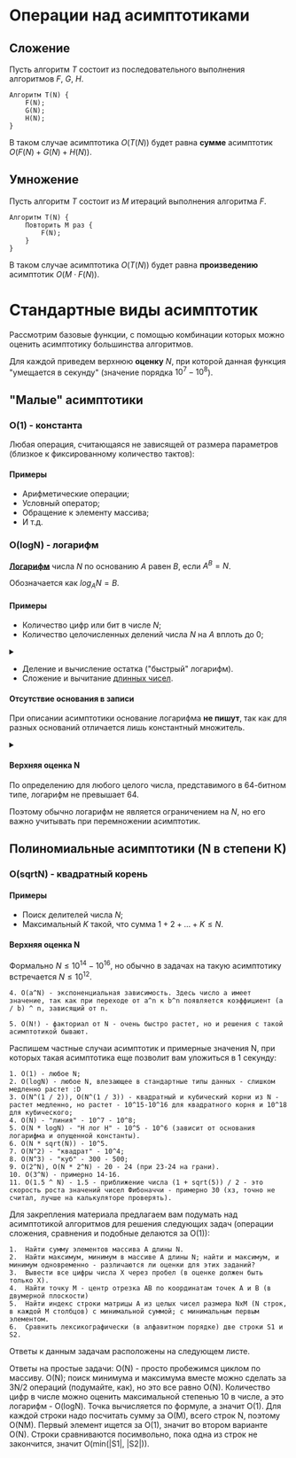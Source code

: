 # Операции над асимптотиками

## Сложение

Пусть алгоритм $T$ состоит из последовательного выполнения алгоритмов $F$, $G$, $H$. 

	Алгоритм T(N) {
		F(N);
		G(N);
		H(N);
	}

В таком случае асимптотика $O(T(N))$ будет равна **сумме** асимптотик $O(F(N) + G(N) + H(N))$.

## Умножение

Пусть алгоритм $T$ состоит из $M$ итераций выполнения алгоритма $F$.

 	Алгоритм T(N) {
		Повторить M раз {
			F(N);
		}
  	}

В таком случае асимптотика $O(T(N))$ будет равна **произведению** асимптотик $O(M \cdot F(N))$.

# Стандартные виды асимптотик

Рассмотрим базовые функции, с помощью комбинации которых можно оценить асимптотику большинства алгоритмов.

Для каждой приведем верхнюю **оценку** $N$, при которой данная функция "умещается в секунду" (значение порядка $10^7 - 10^8$).

## "Малые" асимптотики

### O(1) - константа

Любая операция, считающаяся не зависящей от размера параметров (близкое к фиксированному количество тактов):

#### Примеры

- Арифметические операции;
- Условный оператор;
- Обращение к элементу массива;
- И т.д.

### O(logN) - логарифм

**[Логарифм](https://ru.wikipedia.org/wiki/Логарифм)** числа $N$ по основанию $A$ равен $B$, если $A^B = N$.

Обозначается как $log_A{N} = B$.

#### Примеры

- Количество цифр или бит в числе $N$;
- Количество целочисленных делений числа $N$ на $A$ вплоть до $0$;

<details> <summary> </summary>

div - целочисленное деление.
  
	Алгоритм F(N, A) {
		Пока (N > 0) {
			N = N div A;
		}
	}

</details>

- Деление и вычисление остатка ("быстрый" логарифм).
- Сложение и вычитание [длинных чисел](https://ru.wikipedia.org/wiki/Длинная_арифметика).

#### Отсутствие основания в записи

При описании асимптотики основание логарифма **не пишут**, так как для разных оснований отличается лишь константный множитель.

<details> <summary> </summary>

Рассмотрим $log_A{N}$ и $log_B{N}$.

По свойству замены основания $log_B{N} = log_A{N} \cdot log_B{A}$.

Видно, что логарифмы отличаются в $log_B{A}$ раз - константа, не зависящая от $N$.

</details>

#### Верхняя оценка N

По определению для любого целого числа, представимого в $64$-битном типе, логарифм не превышает $64$.

Поэтому обычно логарифм не является ограничением на $N$, но его важно учитывать при перемножении асимптотик.

## Полиномиальные асимптотики (N в степени К)

### O(sqrtN) - квадратный корень

#### Примеры

- Поиск делителей числа $N$;
- Максимальный $K$ такой, что сумма $1 + 2 + \dots + K \le N$.

#### Верхняя оценка N

Формально $N \le 10^{14} - 10^{16}$, но обычно в задачах на такую асимптотику встречается $N \le 10^12$.

	4. O(a^N) - экспоненциальная зависимость. Здесь число a имеет значение, так как при переходе от a^n к b^n появляется коэффициент (a / b) ^ n, зависящий от n.

	5. O(N!) - факториал от N - очень быстро растет, но и решения с такой асимптотикой бывают.
	
Распишем частные случаи асимптотик и примерные значения N, при которых такая асимптотика еще позволит вам уложиться в 1 секунду:

	1. O(1) - любое N;
	2. O(logN) - любое N, влезающее в стандартные типы данных - слишком медленно растет :D
	3. O(N^(1 / 2)), O(N^(1 / 3)) - квадратный и кубический корни из N - растет медленно, но растет - 10^15-10^16 для квадратного корня и 10^18 для кубического;
	4. O(N) - "линия" - 10^7 - 10^8;
	5. O(N * logN) - "Н лог Н" - 10^5 - 10^6 (зависит от основания логарифма и опущенной константы).
	6. O(N * sqrt(N)) - 10^5.
	7. O(N^2) - "квадрат" - 10^4;
	8. O(N^3) - "куб" - 300 - 500;
	9. O(2^N), O(N * 2^N) - 20 - 24 (при 23-24 на грани).
	10. O(3^N) - примерно 14-16.
	11. O(1.5 ^ N) - 1.5 - приближение числа (1 + sqrt(5)) / 2 - это скорость роста значений чисел Фибоначчи - примерно 30 (хз, точно не считал, лучше на калькуляторе проверять).

Для закрепления материала предлагаем вам подумать над асимптотикой алгоритмов для решения следующих задач (операции сложения, сравнения и подобные делаются за O(1)):

	1.  Найти сумму элементов массива A длины N. 
	2.  Найти максимум, минимум в массиве A длины N; найти и максимум, и минимум одновременно - различаются ли оценки для этих заданий? 
	3.  Вывести все цифры числа Х через пробел (в оценке должен быть только Х).
	4.  Найти точку M - центр отрезка AB по координатам точек A и B (в двумерной плоскости)
	5.  Найти индекс строки матрицы A из целых чисел размера NxM (N cтрок, в каждой M столбцов) с минимальной суммой; с минимальным первым элементом.
	6.  Сравнить лексикографически (в алфавитном порядке) две строки S1 и S2.

Ответы к данным задачам расположены на следующем листе.

Ответы на простые задачи:
O(N) - просто пробежимся циклом по массиву.
O(N); поиск минимума и максимума вместе можно сделать за 3N/2 операций (подумайте, как), но это все равно O(N).
Количество цифр в числе можно оценить максимальной степенью 10 в числе, а это логарифм - O(logN).
Точка вычисляется по формуле, а значит O(1).
Для каждой строки надо посчитать сумму за O(M), всего строк N, поэтому O(NM). Первый элемент ищется за O(1), значит во втором варианте O(N).
Строки сравниваются посимвольно, пока одна из строк не закончится, значит O(min(|S1|, |S2|)).

